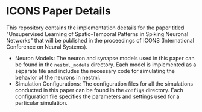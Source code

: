 # ICONS Paper Details

This repository contains the implementation deetails for the paper titled "Unsupervised Learning of Spatio-Temporal Patterns in Spiking Neuronal Networks" that will be published in the proceedings of ICONS (International Conference on Neural Systems).

- Neuron Models: The neuron and synapse models used in this paper can be found in the `nestml_models` directory. Each model is implemented as a separate file and includes the necessary code for simulating the behavior of the neurons in nestml.
- Simulation Configurations: The configuration files for all the simulations conducted in this paper can be found in the `configs` directory. Each configuration file specifies the parameters and settings used for a particular simulation.